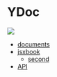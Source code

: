 # YDoc
![](style/images/logo.png)

* [documents](/documents/index.html)
* [jsxbook](/jsxbook/index.html)
  * [second](/jsxbook/index.html)
* [API](/api/index.html)